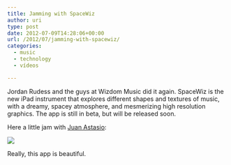 ```yaml
---
title: Jamming with SpaceWiz
author: uri
type: post
date: 2012-07-09T14:28:06+00:00
url: /2012/07/jamming-with-spacewiz/
categories:
  - music
  - technology
  - vídeos

---
```

Jordan Rudess and the guys at Wizdom Music did it again. SpaceWiz is the new iPad instrument that explores different shapes and textures of music, with a dreamy, spacey atmosphere, and mesmerizing high resolution graphics. The app is still in beta, but will be released soon.

Here a little jam with [Juan Astasio][1]:

[![](http://img.youtube.com/vi/_PxJYrSA0_Q/0.jpg)](https://youtube.com/watch?v=_PxJYrSA0_Q) 

Really, this app is beautiful.

 [1]: http://www.astasiototal.com/